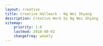 ```yaml
---
layout: creative
title: Creative Hallmark - Ng Wei Shyang
description: Creative Work by Ng Wei Shyang
sitemap:
    priority: 1.0
    lastmod: 2018-08-02
    changefreq: weekly
---
```

